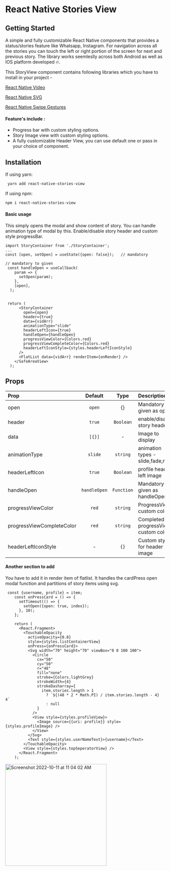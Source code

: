 
# React Native Stories View
## Getting Started

A simple and fully customizable React Native components that provides a status/stories feature like Whatsapp, Instagram.
For navigation across all the stories you can touch the left or right portion of the screen for next and previous story. 
The library works seemleslly across both Android as well as IOS platform developed 🔥.


This StoryView component contains following libraries which you have to install in your project -

 [React Native Video](https://www.npmjs.com/package/react-native-video)
 
 [React Native SVG](https://www.npmjs.com/package/react-native-svg)

 [React Native Swipe Gestures](https://www.npmjs.com/package/react-native-swipe-gestures)
 

#### Feature's include :

- Progress bar with custom styling options.
- Story Image view with custom styling options.
- A fully customizable Header View, you can use default one or pass in your choice of component.


## Installation

If using yarn: 

```bash
 yarn add react-native-stories-view
```

If using npm:
```bash
npm i react-native-stories-view
```

#### Basic usage
This simply opens the modal and show content of story. You can handle animation type of modal by this.
Enable/disable story header and custom style progressBar.


```
import StoryContainer from './StoryContainer';
...
const [open, setOpen] = useState({open: false});   // mandatory

// mandatory to given
 const handleOpen = useCallback(
    param => {
      setOpen(param);
    },
    [open],
  );


 return (
      <StoryContainer
        open={open}
        header={true}
        data={vidArr}
        animationType="slide"
        headerLeftIcon={true}
        handleOpen={handleOpen}
        progressViewColor={Colors.red}
        progressViewCompleteColor={Colors.red}
        headerLeftIconStyle={styles.headerLeftIconStyle}
      />
      <FlatList data={vidArr} renderItem={onRender} />
    </SafeAreaView>
  );
```
    
## Props

| Prop                     |  Default   |         Type          | Description                |
| :------------------------| :-------:  | :-------------------: | :------------------------- |
| open                     | `open`     |       {}              | Mandatory to given as open |
| header                   |  `true`   |      `Boolean`        | enable/disable story header|
| data                     |`[{}]`      | -             | Image to display           |
| animationType            |     `slide`|      `string`       | animation types - slide,fade,none    |
| headerLeftIcon           |     `true`     |   `Boolean`                  | profile header left image                |
| handleOpen               |  `handleOpen`   |       `Function`       | Mandatory to given as handleOpen  |
| progressViewColor        |  `red`   |       `string`       | ProgressView custom colour  |
| progressViewCompleteColor|  `red`   |       `string`       | Completed progressView custom color  |
| headerLeftIconStyle      |  -   |       `{}`       | Custom style for header left image  |


#### Another section to add

You have to add it in render item of flatlist. It handles the cardPress open modal function and partitions of story items using svg.

```
 const {username, profile} = item;
    const onPressCard = () => {
      setTimeout(() => {
        setOpen({open: true, index});
      }, 10);
    };

    return (
      <React.Fragment>
        <TouchableOpacity
          activeOpacity={0.8}
          style={styles.listContainerView}
          onPress={onPressCard}>
          <Svg width="70" height="70" viewBox="0 0 100 100">
            <Circle
              cx="50"
              cy="50"
              r="48"
              fill="none"
              stroke={Colors.lightGrey}
              strokeWidth={4}
              strokeDasharray={
                item.stories.length > 1
                  ? `${(48 * 2 * Math.PI) / item.stories.length - 4} 4`
                  : null
              }
            />
            <View style={styles.profileView}>
              <Image source={{uri: profile}} style={styles.profileImage} />
            </View>
          </Svg>
          <Text style={styles.userNameText}>{username}</Text>
        </TouchableOpacity>
        <View style={styles.topSeperatorView} />
      </React.Fragment>
    );
```

<img width="320" height='320' alt="Screenshot 2022-10-11 at 11 04 02 AM" src="https://user-images.githubusercontent.com/103026925/195005135-8f25f836-1edd-4057-a681-8fc6b578e409.png">
